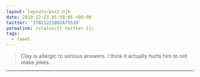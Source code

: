 ```yaml
---
layout: layouts/post.njk
date: 2010-12-23 05:58:05 +00:00
twitter: '17821221802475520'
permalink: /status/{{ twitter }}/
tags: 
  - tweet
---
```


> Clay is allergic to serious answers. I think it actually hurts him to not make jokes.

---

